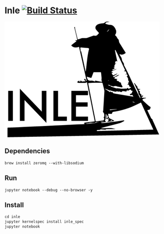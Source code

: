 # Inle [![Build Status](https://travis-ci.org/rai-project/inle.svg?branch=master)](https://travis-ci.org/rai-project/inle)

![logo](assets/inle.png)

## Dependencies

```
brew install zeromq --with-libsodium
```

## Run

```
jupyter notebook --debug --no-browser -y
```

## Install

```
cd inle
jupyter kernelspec install inle_spec
jupyter notebook
```
